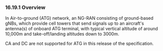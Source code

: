 ### 16.19.1 Overview

In Air-to-ground (ATG) network, an NG-RAN consisting of ground-based
gNBs, which provide cell towers that send signals up to an aircraft\'s
antenna(s) of onboard ATG terminal, with typical vertical altitude of
around 10,000m and take-off/landing altitudes down to 3000m.

CA and DC are not supported for ATG in this release of the
specification.